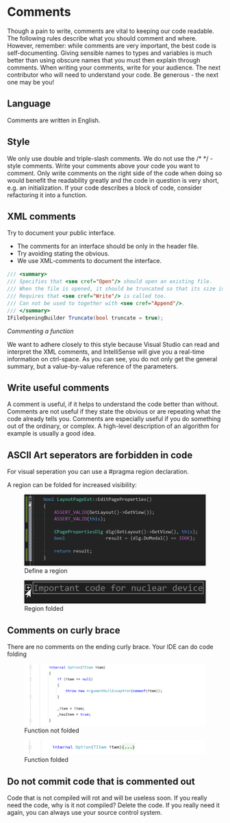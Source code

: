 # Comments

Though a pain to write, comments are vital to keeping our code readable. The following rules describe what you should comment and where. However, remember: while comments are very important, the best code is self-documenting. Giving sensible names to types and variables is much better than using obscure names that you must then explain through comments.
When writing your comments, write for your audience. The next contributor who will need to understand your code. Be generous - the next one may be you!

## Language

Comments are written in English.

## Style

We only use double and triple-slash comments. We do not use the /* */ - style comments.
Write your comments above your code you want to comment. Only write comments on the right side of the code when doing so would benefit the readability greatly and the code in question is very short, e.g. an initialization.
If your code describes a block of code, consider refactoring it into a function.

## XML comments

Try to document your public interface. 

* The comments for an interface should be only in the header file.
* Try avoiding stating the obvious.
* We use XML-comments to document the interface.

```csharp
/// <summary>
/// Specifies that <see cref="Open"/> should open an existing file.
/// When the file is opened, it should be truncated so that its size is zero bytes.
/// Requires that <see cref="Write"/> is called too.
/// Can not be used to together with <see cref="Append"/>.
/// </summary>
IFileOpeningBuilder Truncate(bool truncate = true);
```
*Commenting a function*

We want to adhere closely to this style because Visual Studio can read and interpret the XML comments, and IntelliSense will give you a real-time information on ctrl-space. As you can see, you do not only get the general summary, but a value-by-value reference of the parameters.

## Write useful comments

A comment is useful, if it helps to understand the code better than without. Comments are not useful if they state the obvious or are repeating what the code already tells you.
Comments are especially useful if you do something out of the ordinary, or complex. A high-level description of an algorithm for example is usually a good idea.

## ASCII Art seperators are forbidden in code

For visual seperation you can use a #pragma region declaration.

A region can be folded for increased visibility:

<figure>
    <img src="./images/pragma-region-open.png" />
    <figcaption>Define a region</figcaption>
</figure>

<figure>
    <img src="./images/pragma-region-closed.png" />
    <figcaption>Region folded</figcaption>
</figure>
    
## Comments on curly brace

There are no comments on the ending curly brace. Your IDE can do code folding

<figure>
    <img src="./images/code-folding-open.png" />
    <figcaption>Function not folded</figcaption>
</figure>

<figure>
    <img src="./images/code-folding-closed.png" />
    <figcaption>Function folded</figcaption>
</figure>


## Do not commit code that is commented out

Code that is not compiled will rot and will be useless soon. If you really need the code, why is it not compiled? Delete the code. If you really need it again, you can always use your source control system.
